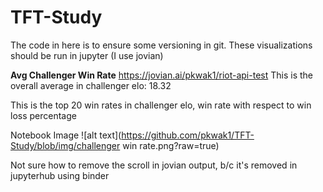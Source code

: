 # TFT-Study

The code in here is to ensure some versioning in git.
These visualizations should be run in jupyter (I use jovian)

**Avg Challenger Win Rate**
https://jovian.ai/pkwak1/riot-api-test
This is the overall average in challenger elo: 18.32

This is the top 20 win rates in challenger elo, win rate with respect to win loss percentage

Notebook Image
![alt text](https://github.com/pkwak1/TFT-Study/blob/img/challenger win rate.png?raw=true)

Not sure how to remove the scroll in jovian output, b/c it's removed in jupyterhub using binder
